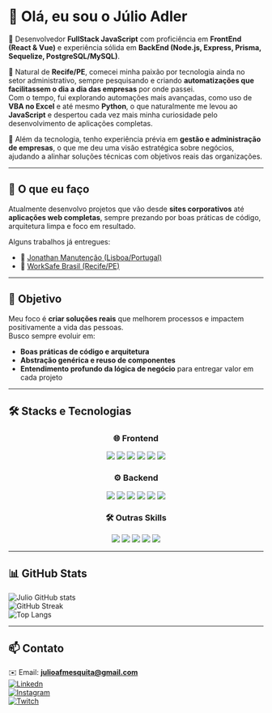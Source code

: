 # 👋 Olá, eu sou o Júlio Adler  

🔹 Desenvolvedor **FullStack JavaScript** com proficiência em **FrontEnd (React & Vue)** e experiência sólida em **BackEnd (Node.js, Express, Prisma, Sequelize, PostgreSQL/MySQL)**.  

🔹 Natural de **Recife/PE**, comecei minha paixão por tecnologia ainda no setor administrativo, sempre pesquisando e criando **automatizações que facilitassem o dia a dia das empresas** por onde passei.  
Com o tempo, fui explorando automações mais avançadas, como uso de **VBA no Excel** e até mesmo **Python**, o que naturalmente me levou ao **JavaScript** e despertou cada vez mais minha curiosidade pelo desenvolvimento de aplicações completas.  

🔹 Além da tecnologia, tenho experiência prévia em **gestão e administração de empresas**, o que me deu uma visão estratégica sobre negócios, ajudando a alinhar soluções técnicas com objetivos reais das organizações.  

---

## 🚀 O que eu faço
Atualmente desenvolvo projetos que vão desde **sites corporativos** até **aplicações web completas**, sempre prezando por boas práticas de código, arquitetura limpa e foco em resultado.  

Alguns trabalhos já entregues:  
- 🔧 [Jonathan Manutenção (Lisboa/Portugal)](https://www.jonathanmanutencao.pt)  
- 🦺 [WorkSafe Brasil (Recife/PE)](https://www.worksafebrasil.com.br)  

---

## 🎯 Objetivo
Meu foco é **criar soluções reais** que melhorem processos e impactem positivamente a vida das pessoas.  
Busco sempre evoluir em:  
- **Boas práticas de código e arquitetura**  
- **Abstração genérica e reuso de componentes**  
- **Entendimento profundo da lógica de negócio** para entregar valor em cada projeto  

---

## 🛠️ Stacks e Tecnologias  
<div align="center">
  
### 🌐 Frontend  
<img src="https://img.shields.io/badge/react-%2320232a.svg?style=for-the-badge&logo=react&logoColor=%2361DAFB"/>  
<img src="https://img.shields.io/badge/vue.js-35495E?style=for-the-badge&logo=vue.js&logoColor=4FC08D"/>  
<img src="https://img.shields.io/badge/React_Router-CA4245?style=for-the-badge&logo=react-router&logoColor=white"/>  
<img src="https://img.shields.io/badge/css3-%231572B6.svg?style=for-the-badge&logo=css3&logoColor=white"/>  
<img src="https://img.shields.io/badge/html5-%23E34F26.svg?style=for-the-badge&logo=html5&logoColor=white"/>  
<img src="https://img.shields.io/badge/javascript-%23323330.svg?style=for-the-badge&logo=javascript&logoColor=%23F7DF1E"/>  

### ⚙️ Backend  
<img src="https://img.shields.io/badge/node.js-6DA55F?style=for-the-badge&logo=node.js&logoColor=white"/>  
<img src="https://img.shields.io/badge/express.js-%23404d59.svg?style=for-the-badge&logo=express&logoColor=%2361DAFB"/>  
<img src="https://img.shields.io/badge/Prisma-2D3748?style=for-the-badge&logo=prisma&logoColor=white"/>  
<img src="https://img.shields.io/badge/Sequelize-52B0E7?style=for-the-badge&logo=Sequelize&logoColor=white"/>  
<img src="https://img.shields.io/badge/mysql-%2300f.svg?style=for-the-badge&logo=mysql&logoColor=white"/>  
<img src="https://img.shields.io/badge/postgres-%23316192.svg?style=for-the-badge&logo=postgresql&logoColor=white"/>  

### 🛠️ Outras Skills  
<img src="https://img.shields.io/badge/git-%23F05033.svg?style=for-the-badge&logo=git&logoColor=white"/>  
<img src="https://img.shields.io/badge/github-%23121011.svg?style=for-the-badge&logo=github&logoColor=white"/>  
<img src="https://img.shields.io/badge/ESLint-4B3263?style=for-the-badge&logo=eslint&logoColor=white"/>  
<img src="https://img.shields.io/badge/-jest-%23C21325?style=for-the-badge&logo=jest&logoColor=white"/>  
<img src="https://img.shields.io/badge/-mocha-%238D6748?style=for-the-badge&logo=mocha&logoColor=white"/>  

</div>  

---

## 📊 GitHub Stats  
![Julio GitHub stats](https://github-readme-stats.vercel.app/api?username=julioa-adl&show_icons=true&theme=radical)  
![GitHub Streak](https://streak-stats.demolab.com?user=julioa-adl&theme=radical&hide_border=false)  
![Top Langs](https://github-readme-stats.vercel.app/api/top-langs/?username=julioa-adl&layout=compact&theme=radical)  

---

## 📫 Contato  
✉️ Email: **julioafmesquita@gmail.com**  
[![Linkedn](https://img.shields.io/badge/LinkedIn-0077B5?style=for-the-badge&logo=linkedin&logoColor=white)](https://www.linkedin.com/in/j%C3%BAlio-adler-550811107/)  
[![Instagram](https://img.shields.io/badge/Instagram-E4405F?style=for-the-badge&logo=instagram&logoColor=white)](https://www.instagram.com/julioadl/)  
[![Twitch](https://img.shields.io/badge/Twitch-9146FF?style=for-the-badge&logo=twitch&logoColor=white)](https://www.twitch.tv/adleronn)  

